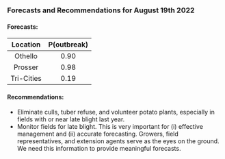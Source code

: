 ###  Forecasts and Recommendations for August 19th 2022
#### Forecasts:

| Location | P(outbreak) |
| :---: | :---: |
| Othello | 0.90 |
| Prosser | 0.98 |
| Tri-Cities | 0.19 |

#### Recommendations:

* Eliminate culls, tuber refuse, and volunteer potato plants, especially in fields with or near late blight last year.
* Monitor fields for late blight. This is very important for (i) effective management and (ii) accurate forecasting. Growers, field representatives, and extension agents serve as the eyes on the ground. We need this information to provide meaningful forecasts.
